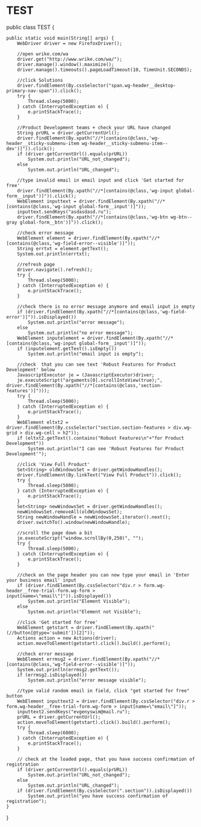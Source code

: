 # TEST



public class TEST {

    public static void main(String[] args) {
        WebDriver driver = new FirefoxDriver();
        
        //open wrike.com/wa
        driver.get("http://www.wrike.com/wa/");
        driver.manage().window().maximize();
        driver.manage().timeouts().pageLoadTimeout(10, TimeUnit.SECONDS);
        
        //click Solutions
        driver.findElement(By.cssSelector("span.wg-header__desktop-primary-nav-span")).click();
        try {
            Thread.sleep(5000);
        } catch (InterruptedException e) {
            e.printStackTrace();
        }
        
        //Product Development teams + check your URL have changed
        String prURL = driver.getCurrentUrl();
        driver.findElement(By.xpath("//*[contains(@class,'wg-header__sticky-submenu-item wg-header__sticky-submenu-item--dev')]")).click();
        if (driver.getCurrentUrl().equals(prURL))
            System.out.println("URL_not_changed");
        else
            System.out.println("URL_changed");
        
        //type invalid email in email input and click 'Get started for free'
        driver.findElement(By.xpath("//*[contains(@class,'wg-input global-form__input')]")).click();
        WebElement inputtext = driver.findElement(By.xpath("//*[contains(@class,'wg-input global-form__input')]"));
        inputtext.sendKeys("asdasdasd.ru");
        driver.findElement(By.xpath("//*[contains(@class,'wg-btn wg-btn--gray global-form__btn')]")).click();
        
        //check error message
        WebElement element = driver.findElement(By.xpath("//*[contains(@class,'wg-field-error--visible')]"));
        String errtxt = element.getText();
        System.out.println(errtxt);
        
        //refresh page
        driver.navigate().refresh();
        try {
            Thread.sleep(5000);
        } catch (InterruptedException e) {
            e.printStackTrace();
        }
        
        //check there is no error message anymore and email input is empty
        if (driver.findElement(By.xpath("//*[contains(@class,'wg-field-error')]")).isDisplayed())
            System.out.println("error message");
        else
            System.out.println("no error message");
        WebElement inputelement = driver.findElement(By.xpath("//*[contains(@class,'wg-input global-form__input')]"));
        if (inputelement.getText().isEmpty())
            System.out.println("email input is empty");
        
        //check  that you can see text 'Robust Features for Product Development' below
        JavascriptExecutor je = (JavascriptExecutor)driver;
        je.executeScript("arguments[0].scrollIntoView(true);", driver.findElement(By.xpath("//*[contains(@class,'section-features')]")));
        try {
            Thread.sleep(5000);
        } catch (InterruptedException e) {
            e.printStackTrace();
        }
        WebElement eltxt2 = driver.findElement(By.cssSelector("section.section-features > div.wg-grid > div.wg-cell > h2"));
        if (eltxt2.getText().contains("Robust Features\n"+"for Product Development"))
            System.out.println("I can see 'Robust Features for Product Development'");
        
        //click 'View Full Product'
        Set<String> oldWindowsSet = driver.getWindowHandles();
        driver.findElement(By.linkText("View Full Product")).click();
        try {
            Thread.sleep(5000);
        } catch (InterruptedException e) {
            e.printStackTrace();
        }
        Set<String> newWindowsSet = driver.getWindowHandles();
        newWindowsSet.removeAll(oldWindowsSet);
        String newWindowHandle = newWindowsSet.iterator().next();
        driver.switchTo().window(newWindowHandle);
        
        //scroll the page down a bit
        je.executeScript("window.scrollBy(0,250)", "");
        try {
            Thread.sleep(5000);
        } catch (InterruptedException e) {
            e.printStackTrace();
        }
        
        //check on the page header you can now type your email in 'Enter your business email' input
        if (driver.findElement(By.cssSelector("div.r > form.wg-header__free-trial-form.wg-form > input[name=\"email\"]")).isDisplayed())
            System.out.println("Element Visible");
        else
            System.out.println("Element not Visible");
        
        //click 'Get started for free'
        WebElement getstart = driver.findElement(By.xpath("(//button[@type='submit'])[2]"));
        Actions action = new Actions(driver);
        action.moveToElement(getstart).click().build().perform();
        
        //check error message
        WebElement errmsg2 = driver.findElement(By.xpath("//*[contains(@class,'wg-field-error--visible')]"));
        System.out.println(errmsg2.getText());
        if (errmsg2.isDisplayed())
            System.out.println("error message visible");
        
        //type valid random email in field, click "get started for free" button
        WebElement inputtext2 = driver.findElement(By.cssSelector("div.r > form.wg-header__free-trial-form.wg-form > input[name=\"email\"]"));
        inputtext2.sendKeys("evgenyswim@mail.ru");
        prURL = driver.getCurrentUrl();
        action.moveToElement(getstart).click().build().perform();
        try {
            Thread.sleep(6000);
        } catch (InterruptedException e) {
            e.printStackTrace();
        }
        
        // check at the loaded page, that you have success confirmation of registration
        if (driver.getCurrentUrl().equals(prURL))
            System.out.println("URL_not_changed");
        else
            System.out.println("URL_changed");
        if (driver.findElement(By.cssSelector(".section")).isDisplayed())
            System.out.println("you have success confirmation of registration");
    }
}
